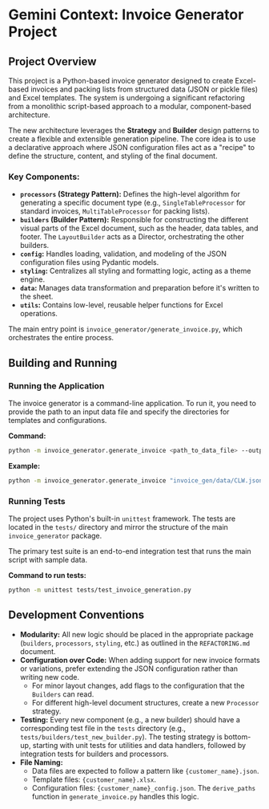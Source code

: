 # Gemini Context: Invoice Generator Project

## Project Overview

This project is a Python-based invoice generator designed to create Excel-based invoices and packing lists from structured data (JSON or pickle files) and Excel templates. The system is undergoing a significant refactoring from a monolithic script-based approach to a modular, component-based architecture.

The new architecture leverages the **Strategy** and **Builder** design patterns to create a flexible and extensible generation pipeline. The core idea is to use a declarative approach where JSON configuration files act as a "recipe" to define the structure, content, and styling of the final document.

### Key Components:

*   **`processors` (Strategy Pattern):** Defines the high-level algorithm for generating a specific document type (e.g., `SingleTableProcessor` for standard invoices, `MultiTableProcessor` for packing lists).
*   **`builders` (Builder Pattern):** Responsible for constructing the different visual parts of the Excel document, such as the header, data tables, and footer. The `LayoutBuilder` acts as a Director, orchestrating the other builders.
*   **`config`:** Handles loading, validation, and modeling of the JSON configuration files using Pydantic models.
*   **`styling`:** Centralizes all styling and formatting logic, acting as a theme engine.
*   **`data`:** Manages data transformation and preparation before it's written to the sheet.
*   **`utils`:** Contains low-level, reusable helper functions for Excel operations.

The main entry point is `invoice_generator/generate_invoice.py`, which orchestrates the entire process.

## Building and Running

### Running the Application

The invoice generator is a command-line application. To run it, you need to provide the path to an input data file and specify the directories for templates and configurations.

**Command:**

```bash
python -m invoice_generator.generate_invoice <path_to_data_file> --output <output_path.xlsx> --templatedir <template_directory> --configdir <config_directory>
```

**Example:**

```bash
python -m invoice_generator.generate_invoice "invoice_gen/data/CLW.json" --output "result.xlsx" --templatedir "invoice_gen/TEMPLATE" --configdir "invoice_gen/config"
```

### Running Tests

The project uses Python's built-in `unittest` framework. The tests are located in the `tests/` directory and mirror the structure of the main `invoice_generator` package.

The primary test suite is an end-to-end integration test that runs the main script with sample data.

**Command to run tests:**

```bash
python -m unittest tests/test_invoice_generation.py
```

## Development Conventions

*   **Modularity:** All new logic should be placed in the appropriate package (`builders`, `processors`, `styling`, etc.) as outlined in the `REFACTORING.md` document.
*   **Configuration over Code:** When adding support for new invoice formats or variations, prefer extending the JSON configuration rather than writing new code.
    *   For minor layout changes, add flags to the configuration that the `Builders` can read.
    *   For different high-level document structures, create a new `Processor` strategy.
*   **Testing:** Every new component (e.g., a new builder) should have a corresponding test file in the `tests` directory (e.g., `tests/builders/test_new_builder.py`). The testing strategy is bottom-up, starting with unit tests for utilities and data handlers, followed by integration tests for builders and processors.
*   **File Naming:**
    *   Data files are expected to follow a pattern like `{customer_name}.json`.
    *   Template files: `{customer_name}.xlsx`.
    *   Configuration files: `{customer_name}_config.json`.
    The `derive_paths` function in `generate_invoice.py` handles this logic.
